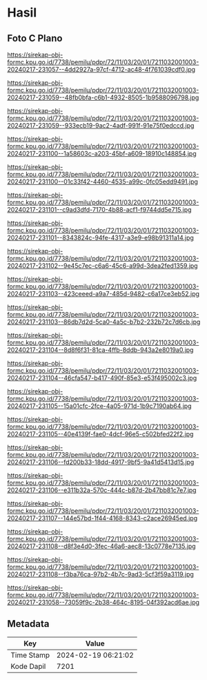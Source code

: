 # Hasil

## Foto C Plano

https://sirekap-obj-formc.kpu.go.id/7738/pemilu/pdpr/72/11/03/20/01/7211032001003-20240217-231057--4dd2927a-97cf-4712-ac48-4f761039cdf0.jpg

https://sirekap-obj-formc.kpu.go.id/7738/pemilu/pdpr/72/11/03/20/01/7211032001003-20240217-231059--48fb0bfa-c6b1-4932-8505-1b9588096798.jpg

https://sirekap-obj-formc.kpu.go.id/7738/pemilu/pdpr/72/11/03/20/01/7211032001003-20240217-231059--933ecb19-9ac2-4adf-991f-91e75f0edccd.jpg

https://sirekap-obj-formc.kpu.go.id/7738/pemilu/pdpr/72/11/03/20/01/7211032001003-20240217-231100--1a58603c-a203-45bf-a609-18910c148854.jpg

https://sirekap-obj-formc.kpu.go.id/7738/pemilu/pdpr/72/11/03/20/01/7211032001003-20240217-231100--01c33f42-4460-4535-a99c-0fc05edd9491.jpg

https://sirekap-obj-formc.kpu.go.id/7738/pemilu/pdpr/72/11/03/20/01/7211032001003-20240217-231101--c9ad3dfd-7170-4b88-acf1-f9744dd5e715.jpg

https://sirekap-obj-formc.kpu.go.id/7738/pemilu/pdpr/72/11/03/20/01/7211032001003-20240217-231101--8343824c-94fe-4317-a3e9-e98b91311a14.jpg

https://sirekap-obj-formc.kpu.go.id/7738/pemilu/pdpr/72/11/03/20/01/7211032001003-20240217-231102--9e45c7ec-c6a6-45c6-a99d-3dea2fed1359.jpg

https://sirekap-obj-formc.kpu.go.id/7738/pemilu/pdpr/72/11/03/20/01/7211032001003-20240217-231103--423ceeed-a9a7-485d-9482-c6a17ce3eb52.jpg

https://sirekap-obj-formc.kpu.go.id/7738/pemilu/pdpr/72/11/03/20/01/7211032001003-20240217-231103--86db7d2d-5ca0-4a5c-b7b2-232b72c7d6cb.jpg

https://sirekap-obj-formc.kpu.go.id/7738/pemilu/pdpr/72/11/03/20/01/7211032001003-20240217-231104--8d8f6f31-81ca-4ffb-8ddb-943a2e8019a0.jpg

https://sirekap-obj-formc.kpu.go.id/7738/pemilu/pdpr/72/11/03/20/01/7211032001003-20240217-231104--46cfa547-b417-490f-85e3-e53f495002c3.jpg

https://sirekap-obj-formc.kpu.go.id/7738/pemilu/pdpr/72/11/03/20/01/7211032001003-20240217-231105--15a01cfc-2fce-4a05-971d-1b9c7190ab64.jpg

https://sirekap-obj-formc.kpu.go.id/7738/pemilu/pdpr/72/11/03/20/01/7211032001003-20240217-231105--40e4139f-fae0-4dcf-96e5-c502bfed22f2.jpg

https://sirekap-obj-formc.kpu.go.id/7738/pemilu/pdpr/72/11/03/20/01/7211032001003-20240217-231106--fd200b33-18dd-4917-9bf5-9a41d5413d15.jpg

https://sirekap-obj-formc.kpu.go.id/7738/pemilu/pdpr/72/11/03/20/01/7211032001003-20240217-231106--e311b32a-570c-444c-b87d-2b47bb81c7e7.jpg

https://sirekap-obj-formc.kpu.go.id/7738/pemilu/pdpr/72/11/03/20/01/7211032001003-20240217-231107--144e57bd-1f44-4168-8343-c2ace26945ed.jpg

https://sirekap-obj-formc.kpu.go.id/7738/pemilu/pdpr/72/11/03/20/01/7211032001003-20240217-231108--d8f3e4d0-3fec-46a6-aec8-13c0778e7135.jpg

https://sirekap-obj-formc.kpu.go.id/7738/pemilu/pdpr/72/11/03/20/01/7211032001003-20240217-231108--f3ba76ca-97b2-4b7c-9ad3-5cf3f59a3119.jpg

https://sirekap-obj-formc.kpu.go.id/7738/pemilu/pdpr/72/11/03/20/01/7211032001003-20240217-231058--73059f9c-2b38-464c-8195-04f392acd6ae.jpg


## Metadata

| Key        | Value               |
| ---------- | ------------------- |
| Time Stamp | 2024-02-19 06:21:02 |
| Kode Dapil | 7201                |



